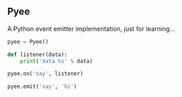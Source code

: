 ## Pyee

A Python event emitter implementation, just for learning...

```python
pyee = Pyee()

def listener(data):
    print('data %s' % data)

pyee.on('say', listener)

pyee.emit('say', 'hi')

```